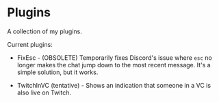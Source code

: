 # Plugins

A collection of my plugins.

Current plugins:

-   FixEsc - (OBSOLETE) Temporarily fixes Discord's issue where `esc` no longer makes the chat jump down to the most recent message. It's a simple solution, but it works.

-   TwitchInVC (tentative) - Shows an indication that someone in a VC is also live on Twitch.
